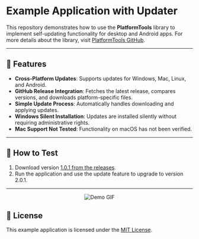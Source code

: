 # Example Application with Updater

This repository demonstrates how to use the **PlatformTools** library to implement self-updating functionality for desktop and Android apps. For more details about the library, visit [PlatformTools GitHub](https://github.com/kdroidFilter/Platform-Tools).

---

## 🚀 Features

- **Cross-Platform Updates**: Supports updates for Windows, Mac, Linux, and Android.
- **GitHub Release Integration**: Fetches the latest release, compares versions, and downloads platform-specific files.
- **Simple Update Process**: Automatically handles downloading and applying updates.
- **Windows Silent Installation**: Updates are installed silently without requiring administrative rights.
- **Mac Support Not Tested**: Functionality on macOS has not been verified.

---

## 🔧 How to Test

1. Download version [1.0.1 from the releases](https://github.com/kdroidFilter/AppwithAutoUpdater/releases/tag/v1.0.1).
2. Run the application and use the update feature to upgrade to version 2.0.1.

---

<div align="center">
  <img src="/assets/AppWithAutoUpdater.gif" alt="Demo GIF">
</div>


## 🛒 License

This example application is licensed under the [MIT License](https://opensource.org/licenses/MIT).

